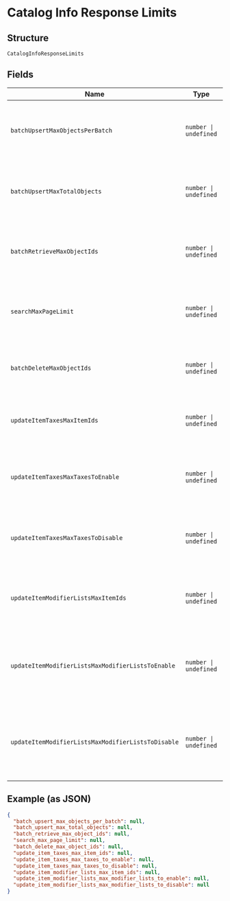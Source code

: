 
# Catalog Info Response Limits

## Structure

`CatalogInfoResponseLimits`

## Fields

| Name | Type | Tags | Description |
|  --- | --- | --- | --- |
| `batchUpsertMaxObjectsPerBatch` | `number \| undefined` | Optional | The maximum number of objects that may appear within a single batch in a<br>`/v2/catalog/batch-upsert` request. |
| `batchUpsertMaxTotalObjects` | `number \| undefined` | Optional | The maximum number of objects that may appear across all batches in a<br>`/v2/catalog/batch-upsert` request. |
| `batchRetrieveMaxObjectIds` | `number \| undefined` | Optional | The maximum number of object IDs that may appear in a `/v2/catalog/batch-retrieve`<br>request. |
| `searchMaxPageLimit` | `number \| undefined` | Optional | The maximum number of results that may be returned in a page of a<br>`/v2/catalog/search` response. |
| `batchDeleteMaxObjectIds` | `number \| undefined` | Optional | The maximum number of object IDs that may be included in a single<br>`/v2/catalog/batch-delete` request. |
| `updateItemTaxesMaxItemIds` | `number \| undefined` | Optional | The maximum number of item IDs that may be included in a single<br>`/v2/catalog/update-item-taxes` request. |
| `updateItemTaxesMaxTaxesToEnable` | `number \| undefined` | Optional | The maximum number of tax IDs to be enabled that may be included in a single<br>`/v2/catalog/update-item-taxes` request. |
| `updateItemTaxesMaxTaxesToDisable` | `number \| undefined` | Optional | The maximum number of tax IDs to be disabled that may be included in a single<br>`/v2/catalog/update-item-taxes` request. |
| `updateItemModifierListsMaxItemIds` | `number \| undefined` | Optional | The maximum number of item IDs that may be included in a single<br>`/v2/catalog/update-item-modifier-lists` request. |
| `updateItemModifierListsMaxModifierListsToEnable` | `number \| undefined` | Optional | The maximum number of modifier list IDs to be enabled that may be included in<br>a single `/v2/catalog/update-item-modifier-lists` request. |
| `updateItemModifierListsMaxModifierListsToDisable` | `number \| undefined` | Optional | The maximum number of modifier list IDs to be disabled that may be included in<br>a single `/v2/catalog/update-item-modifier-lists` request. |

## Example (as JSON)

```json
{
  "batch_upsert_max_objects_per_batch": null,
  "batch_upsert_max_total_objects": null,
  "batch_retrieve_max_object_ids": null,
  "search_max_page_limit": null,
  "batch_delete_max_object_ids": null,
  "update_item_taxes_max_item_ids": null,
  "update_item_taxes_max_taxes_to_enable": null,
  "update_item_taxes_max_taxes_to_disable": null,
  "update_item_modifier_lists_max_item_ids": null,
  "update_item_modifier_lists_max_modifier_lists_to_enable": null,
  "update_item_modifier_lists_max_modifier_lists_to_disable": null
}
```

